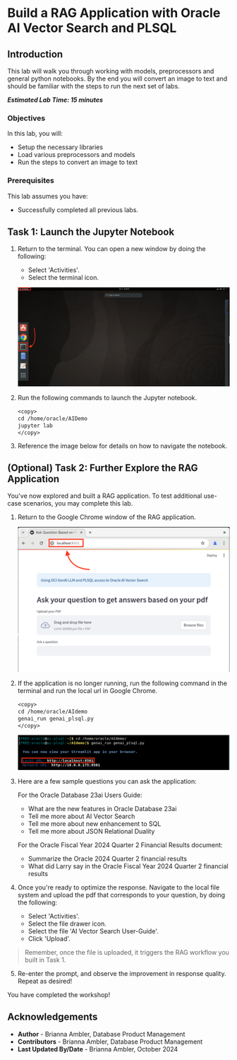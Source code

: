 # Build a RAG Application with Oracle AI Vector Search and PLSQL

## Introduction

This lab will walk you through working with models, preprocessors and general python notebooks. By the end you will convert an image to text and should be familiar with the steps to run the next set of labs.

**_Estimated Lab Time: 15 minutes_**

### **Objectives**

In this lab, you will:
* Setup the necessary libraries
* Load various preprocessors and models
* Run the steps to convert an image to text

### **Prerequisites**

This lab assumes you have:
* Successfully completed all previous labs.

## Task 1: Launch the Jupyter Notebook

1. Return to the terminal. You can open a new window by doing the following:
    * Select 'Activities'.
    * Select the terminal icon.

    ![Launch the terminal.](images/launch-terminal.png)

2. Run the following commands to launch the Jupyter notebook. 

    ```
    <copy>
    cd /home/oracle/AIDemo
    jupyter lab
    </copy>
    ```

3. Reference the image below for details on how to navigate the notebook.


## (Optional) Task 2: Further Explore the RAG Application

You've now explored and built a RAG application. To test additional use-case scenarios, you may complete this lab.

1. Return to the Google Chrome window of the RAG application. 

    ![Return to the UI of the RAG app.](images/launch-rag-ui.png)

2. If the application is no longer running, run the following command in the terminal and run the local url in Google Chrome.

    ```
    <copy>
    cd /home/oracle/AIdemo
    genai_run genai_plsql.py
    </copy>
    ```

    ![Run the RAG Application.](images/run-rag-app.png)

3. Here are a few sample questions you can ask the application:

    For the Oracle Database 23ai Users Guide:
    - What are the new features in Oracle Database 23ai
    - Tell me more about AI Vector Search
    - Tell me more about new enhancement to SQL
    - Tell me more about JSON Relational Duality

    For the Oracle Fiscal Year 2024 Quarter 2 Financial Results document:
    - Summarize the Oracle 2024 Quarter 2 financial results
    - What did Larry say in the Oracle Fiscal Year 2024 Quarter 2 financial results

4. Once you're ready to optimize the response. Navigate to the local file system and upload the pdf that corresponds to your question, by doing the following:
    * Select 'Activities'.
    * Select the file drawer icon.
    * Select the file 'AI Vector Search User-Guide'.
    * Click 'Upload'.
    
>Remember, once the file is uploaded, it triggers the RAG workflow you built in Task 1.

5. Re-enter the prompt, and observe the improvement in response quality. Repeat as desired!

You have completed the workshop!

## Acknowledgements
* **Author** - Brianna Ambler, Database Product Management
* **Contributors** -  Brianna Ambler, Database Product Management
* **Last Updated By/Date** - Brianna Ambler, October 2024

